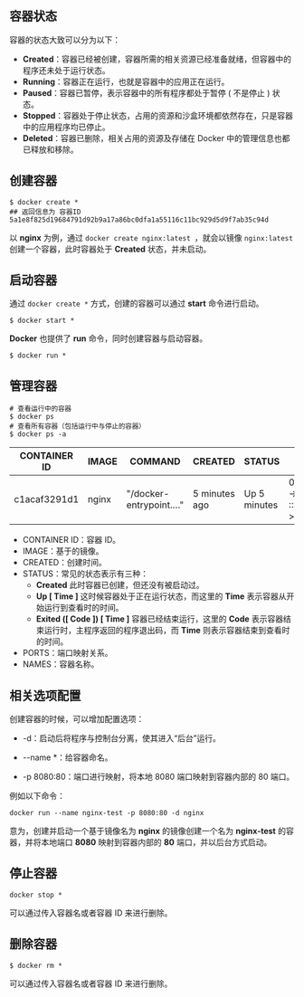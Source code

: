 ## 容器状态

容器的状态大致可以分为以下：

- **Created**：容器已经被创建，容器所需的相关资源已经准备就绪，但容器中的程序还未处于运行状态。
- **Running**：容器正在运行，也就是容器中的应用正在运行。
- **Paused**：容器已暂停，表示容器中的所有程序都处于暂停 ( 不是停止 ) 状态。
- **Stopped**：容器处于停止状态，占用的资源和沙盒环境都依然存在，只是容器中的应用程序均已停止。
- **Deleted**：容器已删除，相关占用的资源及存储在 Docker 中的管理信息也都已释放和移除。

## 创建容器

```shell
$ docker create *
## 返回信息为 容器ID
5a1e8f825d19684791d92b9a17a86bc0dfa1a55116c11bc929d5d9f7ab35c94d
```

以 **nginx** 为例，通过 `docker create nginx:latest `，就会以镜像 `nginx:latest` 创建一个容器，此时容器处于 **Created** 状态，并未启动。

## 启动容器

通过 `docker create *` 方式，创建的容器可以通过 **start** 命令进行启动。

```shell
$ docker start *
```

**Docker** 也提供了 **run** 命令，同时创建容器与启动容器。

```shell
$ docker run *
```

## 管理容器

```shell
# 查看运行中的容器
$ docker ps
# 查看所有容器（包括运行中与停止的容器）
$ docker ps -a
```

| CONTAINER ID | IMAGE | COMMAND                | CREATED       | STATUS       | PORTS                             | NAMES      |
| ------------ | ----- | ---------------------- | ------------- | ------------ | --------------------------------- | ---------- |
| c1acaf3291d1 | nginx | "/docker-entrypoint.…" | 5 minutes ago | Up 5 minutes | 0.0.0.0:80->80/tcp, :::80->80/tcp | nginx-test |

- CONTAINER ID：容器 ID。
- IMAGE：基于的镜像。
- CREATED：创建时间。
- STATUS：常见的状态表示有三种：
  - **Created** 此时容器已创建，但还没有被启动过。
  - **Up [ Time ]** 这时候容器处于正在运行状态，而这里的 **Time** 表示容器从开始运行到查看时的时间。
  - **Exited ([ Code ]) [ Time ]** 容器已经结束运行，这里的 **Code** 表示容器结束运行时，主程序返回的程序退出码，而 **Time** 则表示容器结束到查看时的时间。
- PORTS：端口映射关系。
- NAMES：容器名称。

## 相关选项配置

创建容器的时候，可以增加配置选项：

- -d：启动后将程序与控制台分离，使其进入“后台”运行。

- --name \*：给容器命名。
- -p 8080:80：端口进行映射，将本地 8080 端口映射到容器内部的 80 端口。

例如以下命令：

```shell
docker run --name nginx-test -p 8080:80 -d nginx
```

意为，创建并启动一个基于镜像名为 **nginx** 的镜像创建一个名为 **nginx-test** 的容器，并将本地端口 **8080** 映射到容器内部的 **80** 端口，并以后台方式启动。

## 停止容器

```
docker stop *
```

可以通过传入容器名或者容器 ID 来进行删除。

## 删除容器

```shell
$ docker rm *
```

可以通过传入容器名或者容器 ID 来进行删除。

